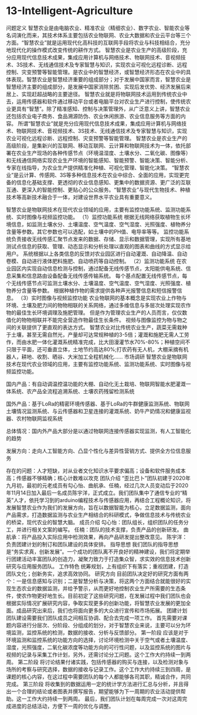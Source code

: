 # 13-Intelligent-Agriculture
问题定义
智慧农业是由电脑农业、精准农业（精细农业）、数字农业、智能农业等名词演化而来，其技术体系主要包括农业物联网、农业大数据和农业云平台等三个方面。“智慧农业”就是运用现代化高科技的互联网手段将农业与科技相结合，充分地现代化的操作模式改变传统的耕作方式。
智慧农业是农业生产的高级阶段，充分应用现代信息技术成果，集成应用计算机与网络技术、物联网技术、音视频技术、3S技术、无线通信技术及专家智慧与知识，实现农业可视化远程诊断、远程控制、灾变预警等智能管理。是农业中的智慧经济，或智慧经济形态在农业中的具体表现。智慧农业是智慧经济重要的组成部分；对于发展中国家而言，智慧农业是智慧经济主要的组成部分，是发展中国家消除贫困、实现后发优势、经济发展后来居上、实现赶超战略的主要途径。
智慧农业就是将物联网技术运用到传统农业中去，运用传感器和软件通过移动平台或者电脑平台对农业生产进行控制，使传统农业更具有“智慧”。除了精准感知、控制与决策管理外，从广泛意义上讲，智慧农业还包括农业电子商务、食品溯源防伪、农业休闲旅游、农业信息服务等方面的内容。
所谓“智慧农业”就是充分应用现代信息技术成果，集成应用计算机与网络技术、物联网技术、音视频技术、3S技术、无线通信技术及专家智慧与知识，实现农业可视化远程诊断、远程控制、灾变预警等智能管理。
智慧农业是农业生产的高级阶段，是集新兴的互联网、移动互联网、云计算和物联网技术为一体，依托部署在农业生产现场的各种传感节点（环境温湿度、土壤水分、二氧化碳、图像等）和无线通信网络实现农业生产环境的智能感知、智能预警、智能决策、智能分析、专家在线指导，为农业生产提供精准化种植、可视化管理、智能化决策。
“智慧农业”是云计算、传感网、3S等多种信息技术在农业中综合、全面的应用，实现更完备的信息化基础支撑、更透彻的农业信息感知、更集中的数据资源、更广泛的互联互通、更深入的智能控制、更贴心的公众服务。“智慧农业”与现代生物技术、种植技术等高新技术融合于一体，对建设世界水平农业具有重要意义。

智慧农业是物联网技术在现代农业领域的应用，主要有监控功能系统、监测功能系统、实时图像与视频监控功能。
（1）监控功能系统
根据无线网络获取植物生长环境信息，如监测土壤水分、土壤温度、空气温度、空气湿度、光照强度、植物养分含量等参数。其它参数也可以选配，如土壤中的PH值、电导率等等。
监控功能系统负责接收无线传感汇聚节点发来的数据、存储、显示和数据管理，实现所有基地测试点信息的获取、管理、动态显示和分析处理以直观的图表和曲线的方式显示给用户。
系统根据以上各类信息的反馈对农业园区进行自动灌溉、自动降温、自动卷模、自动进行液体肥料施肥、自动喷药等自动控制。
（2）监测功能系统
在农业园区内实现自动信息检测与控制，通过配备无线传感节点，太阳能供电系统、信息采集和信息路由设备配备无线传感传输系统。
每个基点配置无线传感节点，每个无线传感节点可监测土壤水分、土壤温度、空气温度、空气湿度、光照强度、植物养分含量等参数。
根据种植作物的需求提供各种声光报警信息和短信报警信息。
（3）实时图像与视频监控功能
农业物联网的基本概念是实现农业上作物与环境、土壤及肥力间的物物相联的关系网络，通过多维信息与多层次处理实现农作物的最佳生长环境调理及施肥管理。
但是作为管理农业生产的人员而言，仅仅数值化的物物相联并不能完全营造作物最佳生长条件。
视频与图像监控为物与物之间的关联提供了更直观的表达方式。
智慧农业对比传统农业生产，蔬菜无需栽种于土壤，甚至无需自然光，产量却可达常规种植的3-5倍；灌溉和施肥无需人工劳作，而由水肥一体化灌溉系统精准完成，比大田漫灌节水70%-80%；种植空间不只限于平面，还可垂直立体，土地节约高达80%;打农药有无人机，大棚采摘有机器人，耕地、收割、晒谷、大米加工全程机械化……
市场调研
智慧农业是物联网技术在现代农业领域的应用，主要有监控功能系统、监测功能系统、实时图像与视频监控功能。

国内产品：有自动调温控温功能的大棚、自动化无土栽培、物联网智能水肥灌溉一体系统、农产品全流程追溯系统、土壤农药残留检测系统

国外产品：基于LoRa的精密环境传感器、基于LoRa的牛群健康监测系统、物联网土壤情况监测系统、与云传感器和卫星连接的灌溉系统、奶牛产奶情况和健康监视器、农村物联网监视系统

总体情况：国内外产品大部分是以通过物联网连接传感器实现监测，有人工智能化的趋势

发展方向：走向人工智能方向、凸显个性化与差异性营销方式、提供全方位信息服务

存在的问题：人才短缺，对从业者文化知识水平要求偏高；设备和软件服务成本高；传感器不够精确；核心计数难以攻克
                              团队介绍
“歪比巴卜”团队初建于2020年九月初，最初的元老成员有勾心怡、曲航承、任楠，经过几次人员变动后于2020年11月14日加入最后一名成员陈宇洋，正式成立。我们团队集中了通信专业的“精英”人才，依托学习到的arduino编程技术与传感器应用，再结合工程概论知识，将发展智慧农业作为我们的发展方向，旨在以数据智能为核心，立足数据监测，面向产品需求，打造数据监测与农业生产相结合的科研模式，争做信息技术与传统农业的桥梁，现代农业的智慧大脑。
成员介绍
勾心怡：团队组长，组织团队的任务分工，并进行相关文案的编写。
任楠：团队的技术支撑，负责产品的创新研发。
曲航承：将产品投入实际应用中检测效果，再向产品研发提出整改意见。
陈宇洋：负责团建计划的制订和团队建设的具体安排。
指导思想
我们团队的指导思想是“务实求真，创新发展”。一个成功的团队离不开良好的精神建设，我们将定期举行团建活动丰富团队的创造力，凝聚力致力于打造集众智，求实效的信息技术创新研究与应用服务团队。
工作特色
统筹规划，上有组织下有落实；重视团建，打造团队文化；创新务实，追求高效协同。
研究方向
目前团队决定好的研究方面有两个：一是信息感知与识别；二是智慧分析与决策，将这两个方面结合就能很好的实现生态农业的数据监测，并给予警示，从而更好地控制农业生产所需要的生态条件，使农作物更好地生长。目前初定了这些研究问题，在发展过程中我们团队也会根据实际情况扩展研究内容，争取实现更多的创新功能，将智慧农业发展的更加全面。成品研究出来后，我们也将面向更多的大众进行宣传和市场拓展。
                           团建计划
团队建设需要我们团队成员之间相互协调、配合去完成一项工作。
首先需要对课题内容进行分层次、分阶段、分组成的划分，对于智慧农业来说，主要可以分为环境监测，监控系统的检测，数据的接收、分析与反馈部分。
第一阶段 应该是对于环境监测和监控系统的功能方向的选择，讨论环境检测中关于空气或者土壤温度、湿度，光照强度，二氧化碳浓度等功能方向的可行性问题，以及监控系统的图片与视频的记录与采集工作计划，另外，还需讨论分工问题。这个工作大约持续一到两周。
第二阶段 将讨论结果付诸实践，包括传感器的购买与连接，以及检测对象与场所的考察与研究选择，数据的接收与记录工作。这个工作大约持续三到四周，是课题的核心内容，在这过程中需要团队的每个人都能够各司其职，精诚合作，共同完成。
第三阶段 将收集到的数据运用一定的统计学方法进行汇总与分析，并且得出一个合理的结论或者图表并撰写报告，期望能够为下一周期的农业活动提供帮助。这一工作大约持续一到两周。
最后，我们团队计划在每周完成一次对这周完成进度的总结活动，方便下一周的优化与调整。
